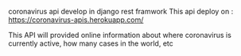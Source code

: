coronavirus api develop in django rest framwork
This api deploy on : https://coronavirus-apis.herokuapp.com/

This API will provided online information about where coronavirus is currently active, how many cases in the world, etc
